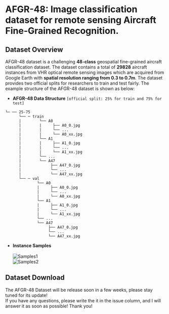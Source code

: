 # AFGR-48: Image classification dataset for remote sensing Aircraft Fine-Grained Recognition.
## Dataset Overview 
AFGR-48 dataset is a challenging **48-class** geospatial fine-grained aircraft classification dataset. The dataset contains a total of **29828** aircraft instances from VHR optical remote sensing images which are acquired from Google Earth with **spatial resolution ranging from 0.3 to 0.7m**. The dataset provides two official splits for researchers to train and test fairly. The example structure of the AFGR-48 dataset is shown as below: <br>  
* **AFGR-48 Data Structure** `[official split: 25% for train and 75% for test]` <br>  
```
└─ ── 25-75  
      └── ─ train
      |        └── A0
      |        |     ├── A0_0.jpg
      |        |     └── ...  
      |        |     └── A0_xx.jpg 
      |        └── A1
      |        |     ├── A1_0.jpg
      |        |     └── ... 
      |        |     └── A1_xx.jpg 
      |        └── ...
      |        └── A47  
      |             ├── A47_0.jpg
      |             └── ...
      |             └── A47_xx.jpg
      └── ─ val
              └── A0
              |     ├── A0_0.jpg 
              |     └── ... 
              |     └── A0_xx.jpg  
              └── A1 
              |     ├── A1_0.jpg
              |     └── ...  
              |     └── A1_xx.jpg  
              └── ... 
              └── A47  
                   ├── A47_0.jpg 
                   └── ...
                   └── A47_xx.jpg 
```
* **Instance Samples** <br>  
![Samples1](https://github.com/wgqqgw/BIT-KTYG-AFGR/edit/main/samples/Aircraft-samples1.gif)<br>
![Samples2](https://github.com/wgqqgw/BIT-KTYG-AFGR/edit/main/samples/Aircraft-samples2.gif)<br>
## Dataset Download
The AFGR-48 Dataset will be release soon in a few weeks, please stay tuned for its update!<br>
If you have any questions, please write the it in the issue column, and I will answer it as soon as possible! Thank you!<br>
